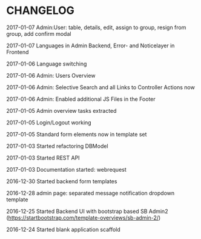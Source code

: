 CHANGELOG
=========

2017-01-07 Admin:User: table, details, edit, assign to group, resign from group, add confirm modal

2017-01-07 Languages in Admin Backend, Error- and Noticelayer in Frontend

2017-01-06 Language switching

2017-01-06 Admin: Users Overview

2017-01-06 Admin: Selective Search and all Links to Controller Actions now

2017-01-06 Admin: Enabled additional JS Files in the Footer

2017-01-05 Admin overview tasks extracted

2017-01-05 Login/Logout working

2017-01-05 Standard form elements now in template set

2017-01-03 Started refactoring DBModel

2017-01-03 Started REST API

2017-01-03 Documentation started: webrequest

2016-12-30 Started backend form templates

2016-12-28 admin page: separated message notification dropdown template

2016-12-25 Started Backend UI with bootstrap based SB Admin2 (https://startbootstrap.com/template-overviews/sb-admin-2/)

2016-12-24 Started blank application scaffold